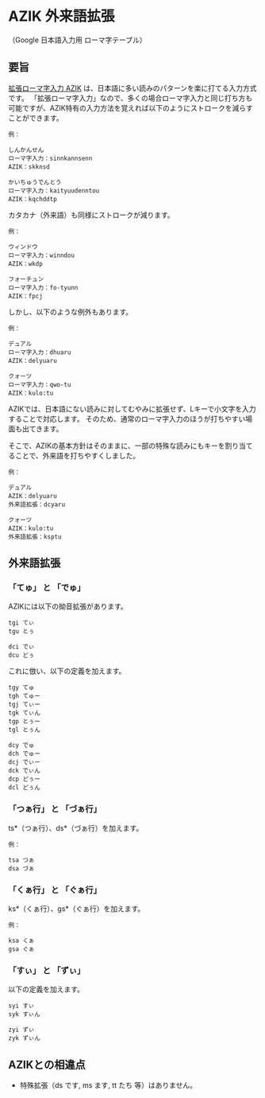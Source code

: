 AZIK 外来語拡張
====
（Google 日本語入力用 ローマ字テーブル）

要旨
----
[拡張ローマ字入力 AZIK](http://hp.vector.co.jp/authors/VA002116/azik/azikinfo.htm)
は、日本語に多い読みのパターンを楽に打てる入力方式です。
「拡張ローマ字入力」なので、多くの場合ローマ字入力と同じ打ち方も可能ですが、AZIK特有の入力方法を覚えれば以下のようにストロークを減らすことができます。
~~~~
例：

しんかんせん  
ローマ字入力：sinnkannsenn  
AZIK：skknsd  

かいちゅうでんとう  
ローマ字入力：kaityuudenntou  
AZIK：kqchddtp  
~~~~
カタカナ（外来語）も同様にストロークが減ります。
~~~~
例：

ウィンドウ  
ローマ字入力：winndou  
AZIK：wkdp  

フォーチュン  
ローマ字入力：fo-tyunn  
AZIK：fpcj  
~~~~
しかし、以下のような例外もあります。
~~~~
例：

デュアル  
ローマ字入力：dhuaru  
AZIK：delyuaru  

クォーツ  
ローマ字入力：qwo-tu  
AZIK：kulo:tu  
~~~~
AZIKでは、日本語にない読みに対してむやみに拡張せず、Lキーで小文字を入力することで対応します。
そのため、通常のローマ字入力のほうが打ちやすい場面も出てきます。

そこで、AZIKの基本方針はそのままに、一部の特殊な読みにもキーを割り当てることで、外来語を打ちやすくしました。
~~~~
例：

デュアル  
AZIK：delyuaru  
外来語拡張：dcyaru  

クォーツ  
AZIK：kulo:tu  
外来語拡張：ksptu  
~~~~

外来語拡張
----
### 「てゅ」 と 「でゅ」
AZIKには以下の拗音拡張があります。
~~~~
tgi てぃ
tgu とぅ

dci でぃ
dcu どぅ
~~~~
これに倣い、以下の定義を加えます。
~~~~
tgy てゅ
tgh てゅー
tgj てぃー
tgk てぃん
tgp とぅー
tgl とぅん

dcy でゅ
dch でゅー
dcj でぃー
dck でぃん
dcp どぅー
dcl どぅん
~~~~
### 「つぁ行」 と 「づぁ行」
ts\*（つぁ行）、ds\*（づぁ行）を加えます。
~~~~
例：

tsa つぁ
dsa づぁ
~~~~
### 「くぁ行」 と 「ぐぁ行」
ks\*（くぁ行）、gs\*（ぐぁ行）を加えます。
~~~~
例：

ksa くぁ
gsa ぐぁ
~~~~
### 「すぃ」 と 「ずぃ」
以下の定義を加えます。
~~~~
syi すぃ
syk すぃん

zyi ずぃ
zyk ずぃん
~~~~
AZIKとの相違点
----
* 特殊拡張（ds です, ms ます, tt たち 等）はありません。
